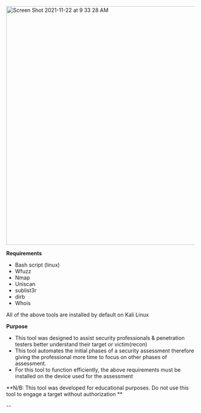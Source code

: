<img width="637" alt="Screen Shot 2021-11-22 at 9 33 28 AM" src="https://user-images.githubusercontent.com/37482108/142828614-0f4dee90-6216-47c2-83ca-2208b00407f7.png">

**Requirements**
- Bash script (linux)
- Wfuzz 
- Nmap
- Uniscan
- sublist3r
- dirb
- Whois

All of the above tools are installed by default on Kali Linux

**Purpose**

 - This tool was designed to assist security professionals & penetration testers better understand their target or victim(recon)
 - This tool automates the initial phases of a security assessment therefore giving the professional more time to focus on other phases of assessment. 
 - For this tool to function efficiently, the above requirements must be installed on the device used for the assessment

**N/B: This tool was developed for educational purposes. Do not use this tool to engage a target without authorization **


--
